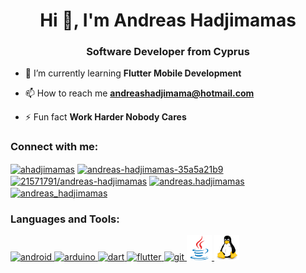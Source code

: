 <h1 align="center">Hi 👋, I'm Andreas Hadjimamas</h1>
<h3 align="center">Software Developer from Cyprus</h3>

- 🌱 I’m currently learning **Flutter Mobile Development**

- 📫 How to reach me **andreashadjimama@hotmail.com**

- ⚡ Fun fact **Work Harder Nobody Cares**

<h3 align="left">Connect with me:</h3>
<p align="left">
<a href="https://twitter.com/ahadjimamas" target="blank"><img align="center" src="https://cdn.freelogovectors.net/wp-content/uploads/2023/07/twitter_x-logo-freelogovectors.net_.png" alt="ahadjimamas" height="30" width="40" /></a>
<a href="https://linkedin.com/in/andreas-hadjimamas-35a5a21b9" target="blank"><img align="center" src="https://raw.githubusercontent.com/rahuldkjain/github-profile-readme-generator/master/src/images/icons/Social/linked-in-alt.svg" alt="andreas-hadjimamas-35a5a21b9" height="30" width="40" /></a>
<a href="https://stackoverflow.com/users/21571791/andreas-hadjimamas" target="blank"><img align="center" src="https://raw.githubusercontent.com/rahuldkjain/github-profile-readme-generator/master/src/images/icons/Social/stack-overflow.svg" alt="21571791/andreas-hadjimamas" height="30" width="40" /></a>
<a href="https://fb.com/andreas.hadjimamas" target="blank"><img align="center" src="https://raw.githubusercontent.com/rahuldkjain/github-profile-readme-generator/master/src/images/icons/Social/facebook.svg" alt="andreas.hadjimamas" height="30" width="40" /></a>
<a href="https://instagram.com/andreas_hadjimamas" target="blank"><img align="center" src="https://raw.githubusercontent.com/rahuldkjain/github-profile-readme-generator/master/src/images/icons/Social/instagram.svg" alt="andreas_hadjimamas" height="30" width="40" /></a>
</p>

<h3 align="left">Languages and Tools:</h3>
<p align="left"> 
  <a href="https://developer.android.com" target="_blank" rel="noreferrer"> <img src="https://upload.wikimedia.org/wikipedia/commons/thumb/6/64/Android_logo_2019_%28stacked%29.svg/2346px-Android_logo_2019_%28stacked%29.svg.png" alt="android" width="40" height="40"/> </a> 
  <a href="https://www.arduino.cc/" target="_blank" rel="noreferrer"> <img src="https://cdn.worldvectorlogo.com/logos/arduino-1.svg" alt="arduino" width="40" height="40"/> </a> 
  <a href="https://dart.dev" target="_blank" rel="noreferrer"> <img src="https://upload.wikimedia.org/wikipedia/commons/a/a2/Dart_programming_language_logo_icon.svg" alt="dart" width="40" height="40"/> </a> 
  <a href="https://flutter.dev" target="_blank" rel="noreferrer"> <img src="https://www.vectorlogo.zone/logos/flutterio/flutterio-icon.svg" alt="flutter" width="40" height="40"/> </a> 
  <a href="https://git-scm.com/" target="_blank" rel="noreferrer"> <img src="https://www.vectorlogo.zone/logos/git-scm/git-scm-icon.svg" alt="git" width="40" height="40"/> </a> 
  <a href="https://www.java.com" target="_blank" rel="noreferrer"> <img src="https://raw.githubusercontent.com/devicons/devicon/master/icons/java/java-original.svg" alt="java" width="40" height="40"/> </a> 
  <a href="https://www.linux.org/" target="_blank" rel="noreferrer"> <img src="https://raw.githubusercontent.com/devicons/devicon/master/icons/linux/linux-original.svg" alt="linux" width="40" height="40"/> </a> 
</p>

